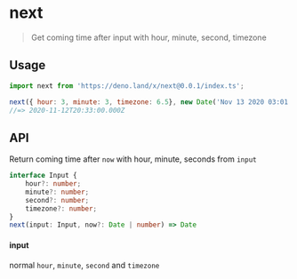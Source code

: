 # next

> Get coming time after input with hour, minute, second, timezone

## Usage

```js
import next from 'https://deno.land/x/next@0.0.1/index.ts';

next({ hour: 3, minute: 3, timezone: 6.5}, new Date('Nov 13 2020 03:01:00 GMT+0630'))
//=> 2020-11-12T20:33:00.000Z
```

## API

Return coming time after `now` with hour, minute, seconds from `input`

```ts
interface Input {
    hour?: number;
    minute?: number;
    second?: number;
    timezone?: number;
}
next(input: Input, now?: Date | number) => Date
```

#### input

normal `hour`, `minute`, `second` and `timezone`
